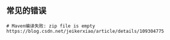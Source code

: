 ## 常见的错误

```
# Maven编译失败: zip file is empty
https://blog.csdn.net/jeikerxiao/article/details/109304775
```